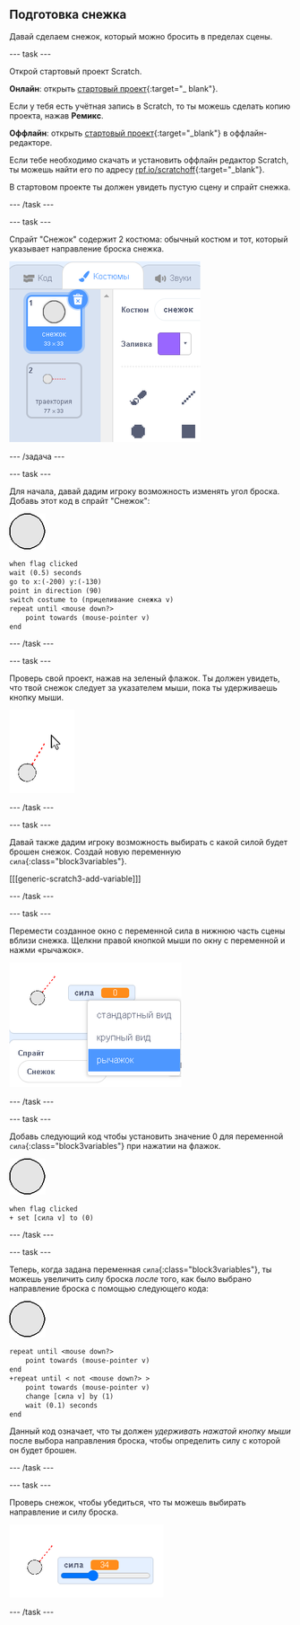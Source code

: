 ## Подготовка снежка

Давай сделаем снежок, который можно бросить в пределах сцены.

--- task ---

Открой стартовый проект Scratch.

**Онлайн**: открыть [стартовый проект](https://scratch.mit.edu/projects/505334050){:target="_ blank"}.

Если у тебя есть учётная запись в Scratch, то ты можешь сделать копию проекта, нажав **Ремикс**.

**Оффлайн**: открыть [стартовый проект](http://rpf.io/p/ru-RU/snowball-fight-go){:target="_blank"} в оффлайн-редакторе.

Если тебе необходимо скачать и установить оффлайн редактор Scratch, ты можешь найти его по адресу [rpf.io/scratchoff](http://rpf.io/scratchoff){:target="_blank"}.

В стартовом проекте ты должен увидеть пустую сцену и спрайт снежка.

--- /task ---

--- task ---

Спрайт "Снежок" содержит 2 костюма: обычный костюм и тот, который указывает направление броска снежка.

![костюмы снежка](images/snow-costume.png)

--- /задача ---

--- task ---

Для начала, давай дадим игроку возможность изменять угол броска. Добавь этот код в спрайт "Снежок":

![спрайт снежка](images/snowball-sprite.png)

```blocks3
when flag clicked
wait (0.5) seconds
go to x:(-200) y:(-130)
point in direction (90)
switch costume to (прицеливание снежка v)
repeat until <mouse down?>
    point towards (mouse-pointer v)
end
```

--- /task ---

--- task ---

Проверь свой проект, нажав на зеленый флажок. Ты должен увидеть, что твой снежок следует за указателем мыши, пока ты удерживаешь кнопку мыши.

![спрайт прицеливание снежка указывающий на указатель мыши](images/snow-mouse.png)

--- /task ---

--- task ---

Давай также дадим игроку возможность выбирать с какой силой будет брошен снежок. Создай новую переменную `сила`{:class="block3variables"}.

[[[generic-scratch3-add-variable]]]

--- /task ---

--- task ---

Перемести созданное окно с переменной сила в нижнюю часть сцены вблизи снежка. Щелкни правой кнопкой мыши по окну с переменной и нажми «рычажок».

![переменная изменена на рычажок](images/snow-slider.png)

--- /task ---

--- task ---

Добавь следующий код чтобы установить значение 0 для переменной `сила`{:class="block3variables"} при нажатии на флажок.

![спрайт снежка](images/snowball-sprite.png)

```blocks3
when flag clicked
+ set [сила v] to (0)
```

--- /task ---

--- task ---

Теперь, когда задана переменная `сила`{:class="block3variables"}, ты можешь увеличить силу броска _после_ того, как было выбрано направление броска с помощью следующего кода:

![спрайт снежка](images/snowball-sprite.png)

```blocks3
repeat until <mouse down?>
    point towards (mouse-pointer v)
end
+repeat until < not <mouse down?> >
    point towards (mouse-pointer v)
    change [сила v] by (1)
    wait (0.1) seconds
end
```

Данный код означает, что ты должен _удерживать нажатой кнопку мыши_ после выбора направления броска, чтобы определить силу с которой он будет брошен.

--- /task ---

--- task ---

Проверь снежок, чтобы убедиться, что ты можешь выбирать направление и силу броска.

![переменная сила установлена на 35 рядом с прицеливанием снежка](images/snow-test.png)

--- /task ---
